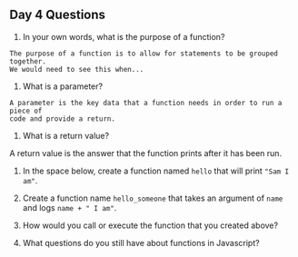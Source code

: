 ## Day 4 Questions

1. In your own words, what is the purpose of a function?
```
The purpose of a function is to allow for statements to be grouped together.
We would need to see this when...
```
1. What is a parameter?
```
A parameter is the key data that a function needs in order to run a piece of
code and provide a return.
```
1. What is a return value?

A return value is the answer that the function prints after it has been run.

1. In the space below, create a function named `hello` that will print `"Sam I am"`.

1. Create a function name `hello_someone` that takes an argument of `name` and logs `name + " I am"`.

1. How would you call or execute the function that you created above?

1. What questions do you still have about functions in Javascript?
